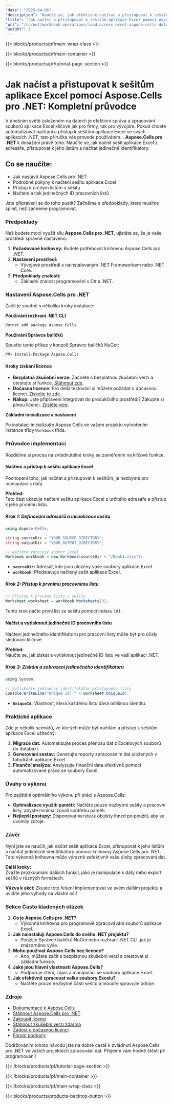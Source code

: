 ```yaml
---
"date": "2025-04-06"
"description": "Naučte se, jak efektivně načítat a přistupovat k sešitům aplikace Excel pomocí Aspose.Cells pro .NET. Tato příručka obsahuje podrobné pokyny, příklady kódu a osvědčené postupy."
"title": "Jak načíst a přistupovat k sešitům aplikace Excel pomocí Aspose.Cells pro .NET – kompletní průvodce"
"url": "/cs/net/workbook-operations/load-access-excel-aspose-cells-dotnet/"
"weight": 1
---
```


{{< blocks/products/pf/main-wrap-class >}}

{{< blocks/products/pf/main-container >}}

{{< blocks/products/pf/tutorial-page-section >}}


# Jak načíst a přistupovat k sešitům aplikace Excel pomocí Aspose.Cells pro .NET: Kompletní průvodce

V dnešním světě založeném na datech je efektivní správa a zpracování souborů aplikace Excel klíčové jak pro firmy, tak pro vývojáře. Pokud chcete automatizovat načítání a přístup k sešitům aplikace Excel ve svých aplikacích .NET, tato příručka vás provede používáním... **Aspose.Cells pro .NET** k dosažení právě toho. Naučíte se, jak načíst sešit aplikace Excel z adresáře, přistupovat k jeho listům a načítat jedinečné identifikátory.

## Co se naučíte:
- Jak nastavit Aspose.Cells pro .NET
- Podrobné pokyny k načtení sešitu aplikace Excel
- Přístup k určitým listům v sešitu
- Načtení a tisk jedinečných ID pracovních listů

Jste připraveni se do toho pustit? Začněme s předpoklady, které musíme splnit, než začneme programovat.

### Předpoklady

Než budete moci využít sílu **Aspose.Cells pro .NET**, ujistěte se, že je vaše prostředí správně nastaveno:

1. **Požadované knihovny:** Budete potřebovat knihovnu Aspose.Cells pro .NET.
2. **Nastavení prostředí:**
   - Vývojové prostředí s nainstalovaným .NET Frameworkem nebo .NET Core.
3. **Předpoklady znalostí:**
   - Základní znalost programování v C# a .NET.

### Nastavení Aspose.Cells pro .NET

Začít je snadné s několika kroky instalace:

**Používání rozhraní .NET CLI**

```bash
dotnet add package Aspose.Cells
```

**Používání Správce balíčků**

Spusťte tento příkaz v konzoli Správce balíčků NuGet:

```bash
PM> Install-Package Aspose.Cells
```

#### Kroky získání licence

- **Bezplatná zkušební verze:** Začněte s bezplatnou zkušební verzí a otestujte si funkce. [Stáhnout zde](https://releases.aspose.com/cells/net/).
- **Dočasná licence:** Pro delší testování si můžete požádat o dočasnou licenci. [Získejte to zde](https://purchase.aspose.com/temporary-license/).
- **Nákup:** Jste připraveni integrovat do produkčního prostředí? Zakupte si plnou licenci. [Zjistěte více](https://purchase.aspose.com/buy).

**Základní inicializace a nastavení**

Po instalaci inicializujte Aspose.Cells ve vašem projektu vytvořením instance třídy `Workbook` třída.

### Průvodce implementací

Rozdělme si proces na zvládnutelné kroky se zaměřením na klíčové funkce.

#### Načtení a přístup k sešitu aplikace Excel

Pochopení toho, jak načítat a přistupovat k sešitům, je nezbytné pro manipulaci s daty.

**Přehled:**  
Tato část ukazuje načtení sešitu aplikace Excel z určitého adresáře a přístup k jeho prvnímu listu.

##### Krok 1: Definování adresářů a inicializace sešitu

```csharp
using Aspose.Cells;

string sourceDir = "YOUR_SOURCE_DIRECTORY";
string outputDir = "YOUR_OUTPUT_DIRECTORY";

// Načtěte zdrojový soubor Excel
Workbook workbook = new Workbook(sourceDir + "/Book1.xlsx");
```

- **`sourceDir`:** Adresář, kde jsou uloženy vaše soubory aplikace Excel.
- **`workbook`:** Představuje načtený sešit aplikace Excel.

##### Krok 2: Přístup k prvnímu pracovnímu listu

```csharp
// Přístup k prvnímu listu v sešitu
Worksheet worksheet = workbook.Worksheets[0];
```
Tento krok načte první list ze sešitu pomocí indexu `[0]`.

#### Načíst a vytisknout jedinečné ID pracovního listu

Načtení jedinečného identifikátoru pro pracovní listy může být pro účely sledování klíčové.

**Přehled:**  
Naučte se, jak získat a vytisknout jedinečné ID listu ve vaší aplikaci .NET.

##### Krok 3: Získání a zobrazení jedinečného identifikátoru

```csharp
using System;

// Vytiskněte jedinečný identifikátor přístupného listu
Console.WriteLine("Unique Id: " + worksheet.UniqueId);
```

- **`UniqueId`:** Vlastnost, která každému listu dává odlišnou identitu.

### Praktické aplikace

Zde je několik scénářů, ve kterých může být načítání a přístup k sešitům aplikace Excel užitečný:

1. **Migrace dat:** Automatizujte proces přenosu dat z Excelových souborů do databází.
2. **Generování sestav:** Generujte reporty zpracováním dat uložených v tabulkách aplikace Excel.
3. **Finanční analýza:** Analyzujte finanční data efektivně pomocí automatizované práce se soubory Excel.

### Úvahy o výkonu

Pro zajištění optimálního výkonu při práci s Aspose.Cells:

- **Optimalizace využití paměti:** Načtěte pouze nezbytné sešity a pracovní listy, abyste minimalizovali spotřebu paměti.
- **Nejlepší postupy:** Disponovat `Workbook` objekty ihned po použití, aby se uvolnily zdroje.

### Závěr

Nyní jste se naučili, jak načíst sešit aplikace Excel, přistupovat k jeho listům a načítat jedinečné identifikátory pomocí knihovny Aspose.Cells pro .NET. Tato výkonná knihovna může výrazně zefektivnit vaše úlohy zpracování dat. 

**Další kroky:**  
Zvažte prozkoumání dalších funkcí, jako je manipulace s daty nebo export sešitů v různých formátech.

**Výzva k akci:** Zkuste toto řešení implementovat ve svém dalším projektu a uvidíte jeho výhody na vlastní oči!

### Sekce Často kladených otázek

1. **Co je Aspose.Cells pro .NET?**
   - Výkonná knihovna pro programově zpracovávání souborů aplikace Excel.
2. **Jak nainstaluji Aspose.Cells do svého .NET projektu?**
   - Použijte Správce balíčků NuGet nebo rozhraní .NET CLI, jak je znázorněno výše.
3. **Mohu používat Aspose.Cells bez licence?**
   - Ano, můžete začít s bezplatnou zkušební verzí a otestovat si základní funkce.
4. **Jaké jsou hlavní vlastnosti Aspose.Cells?**
   - Podporuje čtení, zápis a manipulaci se soubory aplikace Excel.
5. **Jak efektivně zpracovat velké soubory Excelu?**
   - Načtěte pouze nezbytné části sešitu a moudře spravujte zdroje.

### Zdroje
- [Dokumentace k Aspose.Cells](https://reference.aspose.com/cells/net/)
- [Stáhnout Aspose.Cells pro .NET](https://releases.aspose.com/cells/net/)
- [Zakoupit licenci](https://purchase.aspose.com/buy)
- [Stáhnout zkušební verzi zdarma](https://releases.aspose.com/cells/net/)
- [Žádost o dočasnou licenci](https://purchase.aspose.com/temporary-license/)
- [Fórum podpory](https://forum.aspose.com/c/cells/9)

Dodržováním tohoto návodu jste na dobré cestě k zvládnutí Aspose.Cells pro .NET ve vašich projektech zpracování dat. Přejeme vám hodně štěstí při programování!

{{< /blocks/products/pf/tutorial-page-section >}}

{{< /blocks/products/pf/main-container >}}

{{< /blocks/products/pf/main-wrap-class >}}

{{< blocks/products/products-backtop-button >}}